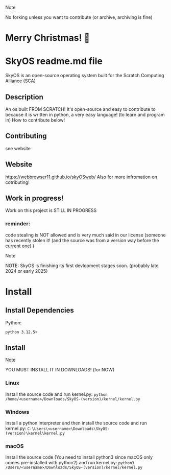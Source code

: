 > [!NOTE]
> No forking unless you want to contribute (or archive, archiving is fine)

# Merry Christmas! 🎅

# SkyOS readme.md file
SkyOS is an open-source operating system built for the Scratch Computing Alliance (SCA)

## Description
An os built FROM SCRATCH! It's open-source and easy to contribute
to because it is written in python, a very easy language! (to learn and program in)
How to contribute below!

## Contributing
see website

## Website
https://webbrowser11.github.io/skyOSweb/
Also for more infromation on cotributing!

## Work in progress!
Work on this project is STILL IN PROGRESS

### reminder:
code stealing is NOT allowed and is very much said in our license (someone has recently stolen it! (and the source was from a version way before the current one) )
 
>[!NOTE]
>NOTE: SkyOS is finishing its first devlopment stages soon. (probably late 2024 or early 2025)


# Install

## Install Dependencies
Python:
```
python 3.12.5+
```

## Install
>[!NOTE]
>YOU MUST INSTALL IT IN DOWNLOADS! (for NOW)
### Linux
Install the source code and run kernel.py:
`python /home/<username>/Downloads/SkyOS-(version)/kernel/kernel.py`
### Windows
Install a python interpreter and then install the source code and run kernel.py:
`C:\Users\<username>\Downloads\SkyOS-(version)\kernel\kernel.py`
### macOS
Install the source code (You need to install python3 since macOS only comes pre-installed with python2) and run kernel.py:
 `python3 /Users/<username>/Downloads/SkyOS-(version)/kernel/kernel.py`
